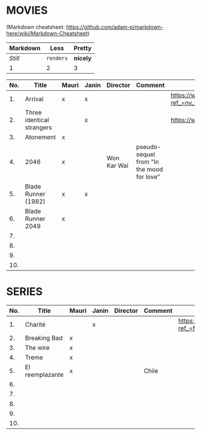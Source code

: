 MOVIES
======
(Markdown cheatsheet: https://github.com/adam-p/markdown-here/wiki/Markdown-Cheatsheet)

Markdown | Less | Pretty
--- | --- | ---
*Still* | `renders` | **nicely**
1 | 2 | 3

No. | Title | Mauri | Janin | Director | Comment | IMDB-link
--- | --- | --- | --- | --- | --- | ---
1. | Arrival | x | x |  |  | https://www.imdb.com/title/tt2543164/?ref_=nv_sr_srsg_0
2. | Three identical strangers |  | x |  |  | https://www.imdb.com/title/tt7664504/ 
3. | Atonement | x |  |  |  |
4. | 2046 | x |  | Won Kar Wai | pseudo-sequel from "In the mood for love" |
5. | Blade Runner (1982) | x | x |  |  |
6. | Blade Runner 2049 | x |  |  |  |
7. |  |  |  |  |  |
8. |  |  |  |  |  |
9. |  |  |  |  |  |
10. |  |  |  |  |  |


SERIES
======

No. | Title | Mauri | Janin | Director | Comment | IMDB-link
--- | --- | --- | --- | --- | --- | ---
1. | Charité |  | x |  |  | https://www.imdb.com/title/tt5337806/?ref_=fn_al_tt_1
2. | Breaking Bad | x |  |  |  |
3. | The wire | x |  |  |  |
4. | Treme | x |  |  |  |
5. | El reemplazante | x |  |  | Chile |
6. |  |  |  |  |  |
7. |  |  |  |  |  |
8. |  |  |  |  |  |
9. |  |  |  |  |  |
10. |  |  |  |  |  |



